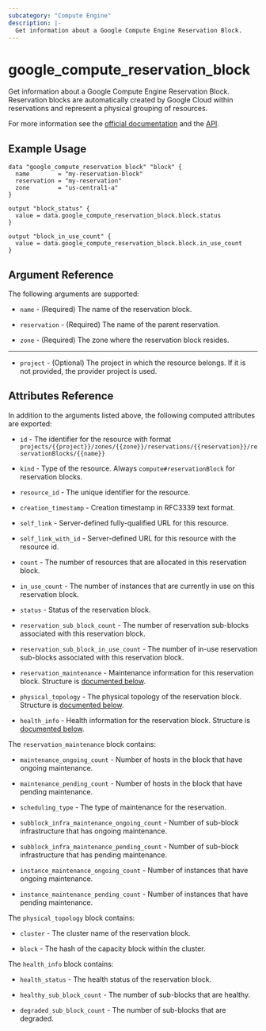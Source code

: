 ```yaml
---
subcategory: "Compute Engine"
description: |-
  Get information about a Google Compute Engine Reservation Block.
---
```


# google_compute_reservation_block

Get information about a Google Compute Engine Reservation Block. Reservation blocks are automatically created by Google Cloud within reservations and represent a physical grouping of resources.

For more information see the [official documentation](https://cloud.google.com/compute/docs/instances/reserving-zonal-resources)
and the [API](https://cloud.google.com/compute/docs/reference/rest/v1/reservationBlocks).

## Example Usage

```hcl
data "google_compute_reservation_block" "block" {
  name        = "my-reservation-block"
  reservation = "my-reservation"
  zone        = "us-central1-a"
}

output "block_status" {
  value = data.google_compute_reservation_block.block.status
}

output "block_in_use_count" {
  value = data.google_compute_reservation_block.block.in_use_count
}
```

## Argument Reference

The following arguments are supported:

* `name` - (Required) The name of the reservation block.

* `reservation` - (Required) The name of the parent reservation.

* `zone` - (Required) The zone where the reservation block resides.

- - -

* `project` - (Optional) The project in which the resource belongs. If it
    is not provided, the provider project is used.

## Attributes Reference

In addition to the arguments listed above, the following computed attributes are exported:

* `id` - The identifier for the resource with format `projects/{{project}}/zones/{{zone}}/reservations/{{reservation}}/reservationBlocks/{{name}}`

* `kind` - Type of the resource. Always `compute#reservationBlock` for reservation blocks.

* `resource_id` - The unique identifier for the resource.

* `creation_timestamp` - Creation timestamp in RFC3339 text format.

* `self_link` - Server-defined fully-qualified URL for this resource.

* `self_link_with_id` - Server-defined URL for this resource with the resource id.

* `count` - The number of resources that are allocated in this reservation block.

* `in_use_count` - The number of instances that are currently in use on this reservation block.

* `status` - Status of the reservation block.

* `reservation_sub_block_count` - The number of reservation sub-blocks associated with this reservation block.

* `reservation_sub_block_in_use_count` - The number of in-use reservation sub-blocks associated with this reservation block.

* `reservation_maintenance` - Maintenance information for this reservation block. Structure is [documented below](#nested_reservation_maintenance).

* `physical_topology` - The physical topology of the reservation block. Structure is [documented below](#nested_physical_topology).

* `health_info` - Health information for the reservation block. Structure is [documented below](#nested_health_info).

<a name="nested_reservation_maintenance"></a>The `reservation_maintenance` block contains:

* `maintenance_ongoing_count` - Number of hosts in the block that have ongoing maintenance.

* `maintenance_pending_count` - Number of hosts in the block that have pending maintenance.

* `scheduling_type` - The type of maintenance for the reservation.

* `subblock_infra_maintenance_ongoing_count` - Number of sub-block infrastructure that has ongoing maintenance.

* `subblock_infra_maintenance_pending_count` - Number of sub-block infrastructure that has pending maintenance.

* `instance_maintenance_ongoing_count` - Number of instances that have ongoing maintenance.

* `instance_maintenance_pending_count` - Number of instances that have pending maintenance.

<a name="nested_physical_topology"></a>The `physical_topology` block contains:

* `cluster` - The cluster name of the reservation block.

* `block` - The hash of the capacity block within the cluster.

<a name="nested_health_info"></a>The `health_info` block contains:

* `health_status` - The health status of the reservation block.

* `healthy_sub_block_count` - The number of sub-blocks that are healthy.

* `degraded_sub_block_count` - The number of sub-blocks that are degraded.
